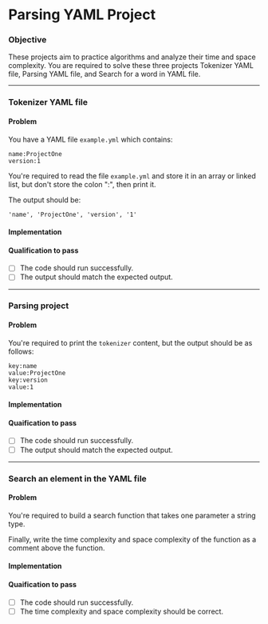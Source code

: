 # Parsing YAML Project
### Objective
These projects aim to practice algorithms and analyze their time and space complexity.
You are required to solve these three projects Tokenizer YAML file, Parsing YAML file, and Search for a word in YAML file. 
<hr>

### Tokenizer YAML file 
#### Problem
You have a YAML file `example.yml` which contains: 
```
name:ProjectOne
version:1
```
You're required to read the file `example.yml` and store it in an array or linked list, but don't store the colon ":", then print it. 

The output should be: 
```
'name', 'ProjectOne', 'version', '1'
```

#### Implementation


#### Qualification to pass
 - [ ] The code should run successfully.
 - [ ] The output should match the expected output.

<hr>

### Parsing project
#### Problem
You're required to print the `tokenizer` content, but the output should be as follows:
```
key:name
value:ProjectOne
key:version
value:1
```

#### Implementation

#### Quaification to pass
 - [ ] The code should run successfully.
 - [ ] The output should match the expected output.

<hr>

### Search an element in the YAML file

#### Problem
You're required to build a search function that takes one parameter a string type. 

Finally, write the time complexity and space complexity of the function as a comment above the function. 

#### Implementation

#### Quaification to pass
 - [ ] The code should run successfully.
 - [ ] The time complexity and space complexity should be correct.

